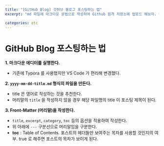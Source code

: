 ```yaml
---
title: "[GitHub Blog] 깃허브 블로그 포스팅하는 법"
excerpt: "md 파일에 마크다운 문법으로 작성하여 Github 원격 저장소에 업로드 해보자. 에디터는 VS Code 를 사용했다."

categories: etc
---
```


# GitHub Blog 포스팅하는 법

**1. 마크다운 에디터를 실행한다.**
- 기존에 Typora 를 사용했지만 VS Code 가 편리해 변경했다.

**2. `yyyy-mm-dd-title.md` 형식의 파일을 만든다.**
- title 은 영어로 작성하는 것을 추천한다.
- 머리말의 `title` 을 작성하지 않을 경우 해당 파일명의 title 이 포스팅 제목이 된다.

**3. Front-Matter (머리말)을 작성한다.**
- `title`, `excerpt`, `category`, `toc` 등의 옵션을 적용하여 작성한다.
- 위 아래에 `---` 구분선으로 머리말임을 구분한다.
- **toc** : Table of Contents. 포스트의 헤더들만 보여주는 목차를 사용할 것인지의 여부. true 로 해주면 포스트의 목차가 보이게 된다.